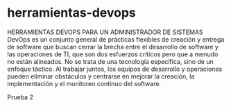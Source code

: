 # herramientas-devops

HERRAMIENTAS DEVOPS PARA UN ADMINISTRADOR DE SISTEMAS
DevOps es un conjunto general de prácticas flexibles de creación y entrega de software que
buscan cerrar la brecha entre el desarrollo de software y las operaciones de TI, que son dos
esfuerzos críticos pero que a menudo no están alineados. No se trata de una tecnología
específica, sino de un enfoque táctico. Al trabajar juntos, los equipos de desarrollo y operaciones
pueden eliminar obstáculos y centrarse en mejorar la creación, la implementación y el
monitoreo continuo del software.

Prueba 2